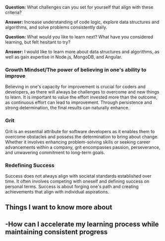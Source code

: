 **Question:** What challenges can you set for yourself that align with these criteria?

**Answer:** Increase understanding of code logic, explore data structures and algorithms, and solve problems consistently daily.

**Question:** What would you like to learn next? What have you considered learning, but felt hesitant to try?

**Answer:**  I would like to learn more about data structures and algorithms, as well as gain expertise in Node.js, MongoDB, and Angular.

### Growth Mindset/The power of believing in one's ability to improve

Believing in one's capacity for improvement is crucial for coders and developers, as there will always be challenges to overcome and new things to learn. It is important to value the effort invested more than the outcome, as continuous effort can lead to improvement. Through persistence and strong determination, the final results can naturally enhance.

### Grit

Grit is an essential attribute for software developers as it enables them to overcome obstacles and possess the determination to bring about change. Whether it involves enhancing problem-solving skills or seeking career advancements within a company, grit encompasses passion, perseverance, and unwavering commitment to long-term goals.

### Redefining Success

Success does not always align with societal standards established over time. It often involves competing with oneself and defining success on personal terms. Success is about forging one's path and creating achievements that align with individual aspirations.

## Things I want to know more about

-How can I accelerate my learning process while maintaining consistent progress
---
